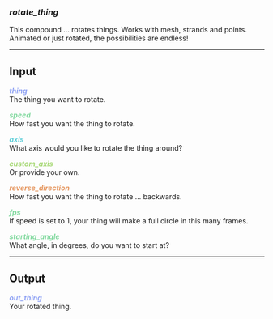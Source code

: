 ### ***rotate_thing***
This compound ... rotates things.  Works with mesh, strands and points.  Animated or just rotated, the possibilities are endless!<br />

***
## Input
<span style="color:#90A3F4">***thing***</span>
<br />The thing you want to rotate.

<span style="color:#82D99F">***speed***</span>
<br />How fast you want the thing to rotate.

<span style="color:#62CFD9">***axis***</span>
<br />What axis would you like to rotate the thing around?

<span style="color:#A8D977">***custom_axis***</span>
<br />Or provide your own.

<span style="color:#E69963">***reverse_direction***</span>
<br />How fast you want the thing to rotate ... backwards.

<span style="color:#82D99F">***fps***</span>
<br />If speed is set to 1, your thing will make a full circle in this many frames.

<span style="color:#82D99F">***starting_angle***</span>
<br />What angle, in degrees, do you want to start at?

***
## Output
<span style="color:#90A3F4">***out_thing***</span>
<br />Your rotated thing.

